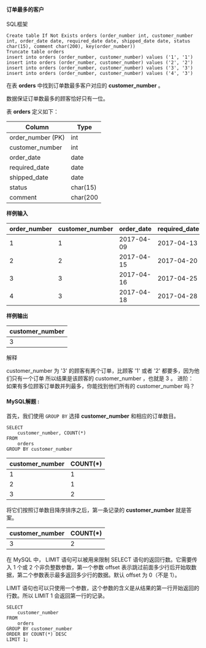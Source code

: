 ####  订单最多的客户 

SQL框架

```mysql
Create table If Not Exists orders (order_number int, customer_number int, order_date date, required_date date, shipped_date date, status char(15), comment char(200), key(order_number))
Truncate table orders
insert into orders (order_number, customer_number) values ('1', '1')
insert into orders (order_number, customer_number) values ('2', '2')
insert into orders (order_number, customer_number) values ('3', '3')
insert into orders (order_number, customer_number) values ('4', '3')
```

在表 **orders** 中找到订单数最多客户对应的 **customer_number** 。

数据保证订单数最多的顾客恰好只有一位。

表 **orders** 定义如下：

| Column            | Type     |
| ----------------- | -------- |
| order_number (PK) | int      |
| customer_number   | int      |
| order_date        | date     |
| required_date     | date     |
| shipped_date      | date     |
| status            | char(15) |
| comment           | char(200 |

**样例输入**

| order_number | customer_number | order_date | required_date | shipped_date | status | comment |
| ------------ | --------------- | ---------- | ------------- | ------------ | ------ | ------- |
| 1            | 1               | 2017-04-09 | 2017-04-13    | 2017-04-12   | Closed |         |
| 2            | 2               | 2017-04-15 | 2017-04-20    | 2017-04-18   | Closed |         |
| 3            | 3               | 2017-04-16 | 2017-04-25    | 2017-04-20   | Closed |         |
| 4            | 3               | 2017-04-18 | 2017-04-28    | 2017-04-25   | Closed |         |

**样例输出**

| customer_number |
| --------------- |
| 3               |

解释

customer_number 为 '3' 的顾客有两个订单，比顾客 '1' 或者 '2' 都要多，因为他们只有一个订单
所以结果是该顾客的 customer_number ，也就是 3 。
进阶： 如果有多位顾客订单数并列最多，你能找到他们所有的 customer_number 吗？

#### MySQL解题  :

首先，我们使用 `GROUP BY` 选择 **customer_number** 和相应的订单数目。

```mysql
SELECT
    customer_number, COUNT(*)
FROM
    orders
GROUP BY customer_number
```

| customer_number | COUNT(*) |
| --------------- | -------- |
| 1               | 1        |
| 2               | 1        |
| 3               | 2        |

将它们按照订单数目降序排序之后，第一条记录的 **customer_number** 就是答案。

| customer_number | COUNT(*) |
| --------------- | -------- |
| 3               | 2        |

在 MySQL 中， LIMIT 语句可以被用来限制 SELECT 语句的返回行数。它需要传入 1 个或 2 个非负整数参数，第一个参数 offset 表示跳过前面多少行后开始取数据，第二个参数表示最多返回多少行的数据。默认 offset 为 0（不是 1）。

LIMIT 语句也可以只使用一个参数，这个参数的含义是从结果的第一行开始返回的行数。所以 LIMIT 1 会返回第一行的记录。

```mysql
SELECT
    customer_number
FROM
    orders
GROUP BY customer_number
ORDER BY COUNT(*) DESC
LIMIT 1;
```

